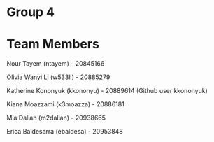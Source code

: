 # Group 4 
# Team Members
Nour Tayem (ntayem) - 20845166

Olivia Wanyi Li (w533li) - 20885279 

Katherine Kononyuk (kkononyu) - 20889614 (Github user kkononyuk)

Kiana Moazzami (k3moazza) - 20886181

Mia Dallan (m2dallan) - 20938665

Erica Baldesarra (ebaldesa) - 20953848

